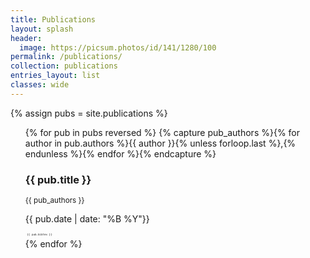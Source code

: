 ```yaml
---
title: Publications
layout: splash
header: 
  image: https://picsum.photos/id/141/1280/100
permalink: /publications/
collection: publications
entries_layout: list
classes: wide
---
```

{% assign pubs = site.publications  %}
<ul>
{% for pub in pubs reversed %}
  {% capture pub_authors %}{% for author in pub.authors %}{{ author }}{% unless forloop.last %},{% endunless %}{% endfor %}{% endcapture %}
   <h3>{{ pub.title }}</h3>
   <small> {{ pub_authors }}</small>
   <p> {{ pub.date | date: "%B %Y"}} </p> 
   <div style="font-size: 30%"><pre> {{ pub.bibtex }}</pre></div>
{% endfor %}

